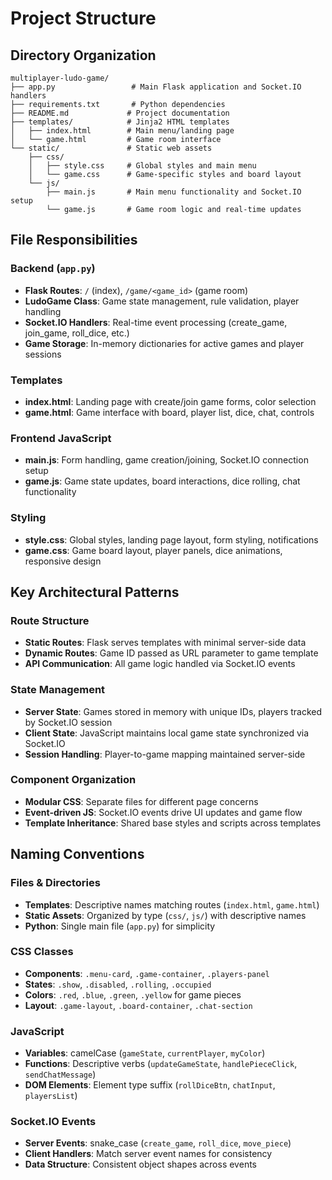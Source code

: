 # Project Structure

## Directory Organization

```
multiplayer-ludo-game/
├── app.py                 # Main Flask application and Socket.IO handlers
├── requirements.txt       # Python dependencies
├── README.md             # Project documentation
├── templates/            # Jinja2 HTML templates
│   ├── index.html        # Main menu/landing page
│   └── game.html         # Game room interface
└── static/               # Static web assets
    ├── css/
    │   ├── style.css     # Global styles and main menu
    │   └── game.css      # Game-specific styles and board layout
    └── js/
        ├── main.js       # Main menu functionality and Socket.IO setup
        └── game.js       # Game room logic and real-time updates
```

## File Responsibilities

### Backend (`app.py`)
- **Flask Routes**: `/` (index), `/game/<game_id>` (game room)
- **LudoGame Class**: Game state management, rule validation, player handling
- **Socket.IO Handlers**: Real-time event processing (create_game, join_game, roll_dice, etc.)
- **Game Storage**: In-memory dictionaries for active games and player sessions

### Templates
- **index.html**: Landing page with create/join game forms, color selection
- **game.html**: Game interface with board, player list, dice, chat, controls

### Frontend JavaScript
- **main.js**: Form handling, game creation/joining, Socket.IO connection setup
- **game.js**: Game state updates, board interactions, dice rolling, chat functionality

### Styling
- **style.css**: Global styles, landing page layout, form styling, notifications
- **game.css**: Game board layout, player panels, dice animations, responsive design

## Key Architectural Patterns

### Route Structure
- **Static Routes**: Flask serves templates with minimal server-side data
- **Dynamic Routes**: Game ID passed as URL parameter to game template
- **API Communication**: All game logic handled via Socket.IO events

### State Management
- **Server State**: Games stored in memory with unique IDs, players tracked by Socket.IO session
- **Client State**: JavaScript maintains local game state synchronized via Socket.IO
- **Session Handling**: Player-to-game mapping maintained server-side

### Component Organization
- **Modular CSS**: Separate files for different page concerns
- **Event-driven JS**: Socket.IO events drive UI updates and game flow
- **Template Inheritance**: Shared base styles and scripts across templates

## Naming Conventions

### Files & Directories
- **Templates**: Descriptive names matching routes (`index.html`, `game.html`)
- **Static Assets**: Organized by type (`css/`, `js/`) with descriptive names
- **Python**: Single main file (`app.py`) for simplicity

### CSS Classes
- **Components**: `.menu-card`, `.game-container`, `.players-panel`
- **States**: `.show`, `.disabled`, `.rolling`, `.occupied`
- **Colors**: `.red`, `.blue`, `.green`, `.yellow` for game pieces
- **Layout**: `.game-layout`, `.board-container`, `.chat-section`

### JavaScript
- **Variables**: camelCase (`gameState`, `currentPlayer`, `myColor`)
- **Functions**: Descriptive verbs (`updateGameState`, `handlePieceClick`, `sendChatMessage`)
- **DOM Elements**: Element type suffix (`rollDiceBtn`, `chatInput`, `playersList`)

### Socket.IO Events
- **Server Events**: snake_case (`create_game`, `roll_dice`, `move_piece`)
- **Client Handlers**: Match server event names for consistency
- **Data Structure**: Consistent object shapes across events